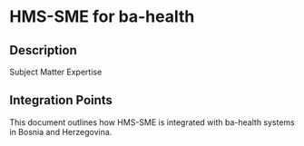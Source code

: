 # HMS-SME for ba-health

## Description

Subject Matter Expertise

## Integration Points

This document outlines how HMS-SME is integrated with ba-health systems in Bosnia and Herzegovina.
